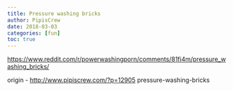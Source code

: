 ```yaml
---
title: Pressure washing bricks
author: PipisCrew
date: 2018-03-03
categories: [fun]
toc: true
---
```


https://www.reddit.com/r/powerwashingporn/comments/81fi4m/pressure_washing_bricks/

origin - http://www.pipiscrew.com/?p=12905 pressure-washing-bricks